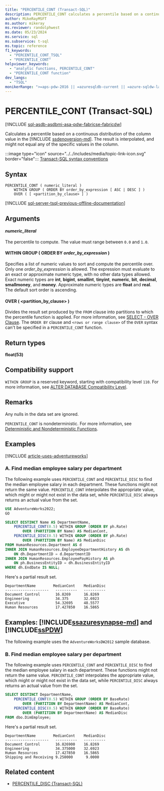 ```yaml
---
title: "PERCENTILE_CONT (Transact-SQL)"
description: PERCENTILE_CONT calculates a percentile based on a continuous distribution of the column value.
author: MikeRayMSFT
ms.author: mikeray
ms.reviewer: randolphwest
ms.date: 05/23/2024
ms.service: sql
ms.subservice: t-sql
ms.topic: reference
f1_keywords:
  - "PERCENTILE_CONT_TSQL"
  - "PERCENTILE_CONT"
helpviewer_keywords:
  - "analytic functions, PERCENTILE_CONT"
  - "PERCENTILE_CONT function"
dev_langs:
  - "TSQL"
monikerRange: ">=aps-pdw-2016 || =azuresqldb-current || =azure-sqldw-latest || >=sql-server-2016 || >=sql-server-linux-2017 || =azuresqldb-mi-current || =fabric"
---
```

# PERCENTILE_CONT (Transact-SQL)

[!INCLUDE [sql-asdb-asdbmi-asa-pdw-fabricse-fabricdw](../../includes/applies-to-version/sql-asdb-asdbmi-asa-pdw-fabricse-fabricdw.md)]

Calculates a percentile based on a continuous distribution of the column value in the [!INCLUDE [ssdenoversion-md](../../includes/ssdenoversion-md.md)]. The result is interpolated, and might not equal any of the specific values in the column.

:::image type="icon" source="../../includes/media/topic-link-icon.svg" border="false"::: [Transact-SQL syntax conventions](../../t-sql/language-elements/transact-sql-syntax-conventions-transact-sql.md)

## Syntax

```syntaxsql
PERCENTILE_CONT ( numeric_literal )
    WITHIN GROUP ( ORDER BY order_by_expression [ ASC | DESC ] )
    OVER ( [ <partition_by_clause> ] )
```

[!INCLUDE [sql-server-tsql-previous-offline-documentation](../../includes/sql-server-tsql-previous-offline-documentation.md)]

## Arguments

#### *numeric_literal*

The percentile to compute. The value must range between `0.0` and `1.0`.

#### WITHIN GROUP ( ORDER BY *order_by_expression* )

Specifies a list of numeric values to sort and compute the percentile over. Only one *order_by_expression* is allowed. The expression must evaluate to an exact or approximate numeric type, with no other data types allowed. Exact numeric types are **int**, **bigint**, **smallint**, **tinyint**, **numeric**, **bit**, **decimal**, **smallmoney**, and **money**. Approximate numeric types are **float** and **real**. The default sort order is ascending.

#### OVER ( <partition_by_clause> )

Divides the result set produced by the `FROM` clause into partitions to which the percentile function is applied. For more information, see [SELECT - OVER Clause](../queries/select-over-clause-transact-sql.md). The `ORDER BY` clause and `<rows or range clause>` of the `OVER` syntax can't be specified in a `PERCENTILE_CONT` function.

## Return types

**float(53)**

## Compatibility support

`WITHIN GROUP` is a reserved keyword, starting with compatibility level `110`. For more information, see [ALTER DATABASE Compatibility Level](../statements/alter-database-transact-sql-compatibility-level.md).

## Remarks

Any nulls in the data set are ignored.

`PERCENTILE_CONT` is nondeterministic. For more information, see [Deterministic and Nondeterministic Functions](../../relational-databases/user-defined-functions/deterministic-and-nondeterministic-functions.md).

## Examples

[!INCLUDE [article-uses-adventureworks](../../includes/article-uses-adventureworks.md)]

### A. Find median employee salary per department

The following example uses `PERCENTILE_CONT` and `PERCENTILE_DISC` to find the median employee salary in each department. These functions might not return the same value. `PERCENTILE_CONT` interpolates the appropriate value, which might or might not exist in the data set, while `PERCENTILE_DISC` always returns an actual value from the set.

```sql
USE AdventureWorks2022;
GO

SELECT DISTINCT Name AS DepartmentName,
    PERCENTILE_CONT(0.5) WITHIN GROUP (ORDER BY ph.Rate)
        OVER (PARTITION BY Name) AS MedianCont,
    PERCENTILE_DISC(0.5) WITHIN GROUP (ORDER BY ph.Rate)
        OVER (PARTITION BY Name) AS MedianDisc
FROM HumanResources.Department AS d
INNER JOIN HumanResources.EmployeeDepartmentHistory AS dh
    ON dh.DepartmentID = d.DepartmentID
INNER JOIN HumanResources.EmployeePayHistory AS ph
    ON ph.BusinessEntityID = dh.BusinessEntityID
WHERE dh.EndDate IS NULL;
```

Here's a partial result set.

```output
DepartmentName        MedianCont    MedianDisc
--------------------   ----------   ----------
Document Control       16.8269      16.8269
Engineering            34.375       32.6923
Executive              54.32695     48.5577
Human Resources        17.427850    16.5865
```

## Examples: [!INCLUDE[ssazuresynapse-md](../../includes/ssazuresynapse-md.md)] and [!INCLUDE[ssPDW](../../includes/sspdw-md.md)]

The following example uses the `AdventureWorksDW2012` sample database.

### B. Find median employee salary per department

The following example uses `PERCENTILE_CONT` and `PERCENTILE_DISC` to find the median employee salary in each department. These functions might not return the same value. `PERCENTILE_CONT` interpolates the appropriate value, which might or might not exist in the data set, while `PERCENTILE_DISC` always returns an actual value from the set.

```sql
SELECT DISTINCT DepartmentName,
    PERCENTILE_CONT(0.5) WITHIN GROUP (ORDER BY BaseRate)
        OVER (PARTITION BY DepartmentName) AS MedianCont,
    PERCENTILE_DISC(0.5) WITHIN GROUP (ORDER BY BaseRate)
        OVER (PARTITION BY DepartmentName) AS MedianDisc
FROM dbo.DimEmployee;
```

Here's a partial result set.

```output
DepartmentName        MedianCont    MedianDisc
--------------------   ----------   ----------
Document Control       16.826900    16.8269
Engineering            34.375000    32.6923
Human Resources        17.427850    16.5865
Shipping and Receiving 9.250000      9.0000
```

## Related content

- [PERCENTILE_DISC (Transact-SQL)](percentile-disc-transact-sql.md)
